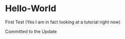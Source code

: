 # Hello-World
First Test (Yes I am in fact looking at a tutorial right now)

Committed to the Update
